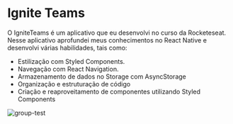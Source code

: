# Ignite Teams

O IgniteTeams é um aplicativo que eu desenvolvi no curso da Rocketeseat. Nesse aplicativo aprofundei meus conhecimentos no React Native e desenvolvi várias habilidades, tais como:

- Estilização com Styled Components.
- Navegação com React Navigation.
- Armazenamento de dados no Storage com AsyncStorage
- Organização e estruturação de código
- Criação e reaproveitamento de componentes utilizando Styled Components

![group-test](https://github.com/pedigru3/ignite-teams/assets/101178205/f17facff-2fe1-4212-a860-0885e6363de7)
